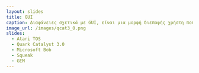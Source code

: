 ```yaml
---
layout: slides
title: GUI
caption: Διαφάνειες σχετικά με GUI, είναι μια μορφή διεπαφής χρήστη που επιτρέπει στους χρήστες να αλληλεπιδρούν με ηλεκτρονικές συσκευές μέσω γραφικών εικονιδίων και ενδείξεων ήχου, όπως κύρια σημειογραφία, αντί για UI που βασίζονται σε κείμενο, πληκτρολογημένες ετικέτες εντολών ή πλοήγηση κειμένου.
image_url: /images/qcat3_0.png
slides:
  - Atari TOS
  - Quark Catalyst 3.0
  - Microsoft Bob
  - Squeak
  - GEM
---
```

